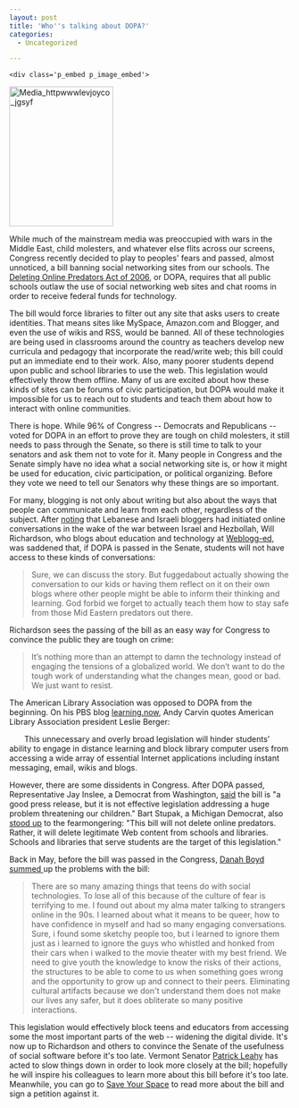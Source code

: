 ```yaml
---
layout: post
title: 'Who''s talking about DOPA?'
categories:
  - Uncategorized

---
```



    <div class='p_embed p_image_embed'>
<img alt="Media_httpwwwlevjoyco_jgsyf" height="250" src="http://levjoydotcom3.files.wordpress.com/2006/08/media_httpwwwlevjoyco_jgsyf.jpg?w=186" width="186" />
</div>


While much of the mainstream media was preoccupied with wars in the Middle East, child molesters, and whatever else flits across our screens, Congress recently decided to play to peoples' fears and passed, almost unnoticed, a bill banning social networking sites from our schools.  The <a href="http://thomas.loc.gov/cgi-bin/query/z?c109:H.R.5319:">Deleting Online Predators Act of 2006</a>, or DOPA, requires that all public schools outlaw the use of social networking web sites and chat rooms in order to receive federal funds for technology.

The bill would force libraries to filter out any site that asks users to create identities.  That means sites like MySpace, Amazon.com and Blogger, and even the use of wikis and RSS, would be banned.  All of these technologies are being used in classrooms around the country as teachers develop new curricula and pedagogy that incorporate the read/write web; this bill could put an immediate end to their work.  Also, many poorer students depend upon public and school libraries to use the web.  This legislation would effectively throw them offline.  Many of us are excited about how these kinds of sites can be forums of civic participation, but DOPA would make it impossible for us to reach out to students and teach them about how to interact with online communities.

There is hope.  While 96%  of Congress -- Democrats and Republicans -- voted for DOPA in an effort to prove they are tough on child molesters, it still needs to pass through the Senate, so there is still time to talk to your senators and ask them not to vote for it.  Many people in Congress and the Senate simply have no idea what a social networking site is, or how it might be used for education, civic participation, or political organizing.  Before they vote we need to tell our Senators why these things are so important.

For many, blogging is not only about writing but also about the ways that people can communicate and learn from each other, regardless of the subject.  After <a href="http://weblogg-ed.com/2006/why-dopa-is-dopey-example-4592/">noting</a> that Lebanese and Israeli bloggers had initiated online conversations in the wake of the war between Israel and Hezbollah, Will Richardson, who blogs about education and technology at <a href="http://weblogg-ed.com/">Weblogg-ed</a>, was saddened that, if DOPA is passed in the Senate, students will not have access to these kinds of conversations:
<blockquote class="posterous_medium_quote">Sure, we can discuss the story. But fuggedabout actually showing the conversation to our kids or having them reflect on it on their own blogs where other people might be able to inform their thinking and learning. God forbid we forget to actually teach them how to stay safe from those Mid Eastern predators out there.</blockquote>
Richardson sees the passing of the bill as an easy way for Congress to convince the public they are tough on crime:
<blockquote class="posterous_medium_quote">It’s nothing more than an attempt to damn the technology instead of engaging the tensions of a globalized world. We don’t want to do the tough work of understanding what the changes mean, good or bad. We just want to resist.</blockquote>
The American Library Association was opposed to DOPA from the beginning.  On his PBS blog <a href="http://www.pbs.org/teachersource/learning.now/2006/07/dopa_passes_the_house.html">learning.now</a>, Andy Carvin quotes American Library Association president Leslie Berger:
<p style="text-indent:20pt;">This unnecessary and overly broad legislation will hinder students’ ability to engage in distance learning and block library computer users from accessing a wide array of essential Internet applications including instant messaging, email, wikis and blogs.</p>
However, there are some dissidents in Congress.  After DOPA passed, Representative Jay Inslee, a Democrat from Washington, <a href="http://www.govtrack.us/congress/record.xpd?id=109-h20060726-41#sMonoElementm22m0m0m">said</a> the bill is "a good press release, but it is not effective legislation addressing a huge problem threatening our children."  Bart Stupak, a Michigan Democrat, also<a href="http://www.govtrack.us/congress/record.xpd?id=109-h20060726-41#sMonoElementm10m0m0m"> stood up</a> to the fearmongering:  "This bill will not delete online predators. Rather, it will delete legitimate Web content from schools and libraries. Schools and libraries that serve students are the target of this legislation."

Back in May, before the bill was passed in the Congress, <a href="http://www.zephoria.org/">Danah Boyd</a> <a href="http://www.zephoria.org/thoughts/archives/2006/05/11/antisocial_netw.html">summed </a>up the problems with the bill:
<blockquote>There are so many amazing things that teens do with social technologies. To lose all of this because of the culture of fear is terrifying to me. I found out about my alma mater talking to strangers online in the 90s. I learned about what it means to be queer, how to have confidence in myself and had so many engaging conversations. Sure, i found some sketchy people too, but i learned to ignore them just as i learned to ignore the guys who whistled and honked from their cars when i walked to the movie theater with my best friend. We need to give youth the knowledge to know the risks of their actions, the structures to be able to come to us when something goes wrong and the opportunity to grow up and connect to their peers. Eliminating cultural artifacts because we don't understand them does not make our lives any safer, but it does obliterate so many positive interactions.</blockquote>
This legislation would effectively block teens and educators from accessing some the most important parts of the web -- widening the digital divide.   It's now up to Richardson and others to convince the Senate of the usefulness of social software before it's too late.  Vermont Senator <a href="http://leahy.senate.gov/">Patrick Leahy</a> has acted to slow things down in order to look more closely at the bill; hopefully he will inspire his colleagues to learn more about this bill before it's too late.  Meanwhile, you can go to <a href="http://www.saveyourspace.org/index.html">Save Your Space</a> to read more about the bill and sign a petition against it.




  

